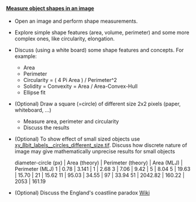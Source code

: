 <h4 id='measure_act1'><a href="#measure_act1">Measure object shapes in an image</a></h4>

- Open an image and perform shape measurements.
- Explore simple shape features (area, volume, perimeter) and some more complex ones, like circularity, elongation.
- Discuss (using a white board) some shape features and concepts. For example:
  - Area
  - Perimeter
  - Circularity = ( 4 Pi Area ) / Perimeter^2
  - Solidity = Convexity = Area / Area-Convex-Hull
  - Ellipse fit
- (Optional) Draw a square (=circle) of different size 2x2 pixels (paper, whiteboard, ...)
  - Measure area, perimeter and circularity
  - Discuss the results
- (Optional) To show effect of small sized objects use
[xy_8bit_labels__circles_different_size.tif](https://github.com/NEUBIAS/training-resources/raw/master/image_data/xy_8bit_labels__circles_different_size.tif). Discuss how discrete nature of image may give mathematically unprecise results for small objects

    diameter-circle (px)    | Area (theory) | Perimeter (theory) | Area (MLJ) | Perimeter (MLJ)
    1   | 0.78   | 3.141    | 1 |   2.68
    3   | 7.06  | 9.42  | 5 |   8.04
    5   | 19.63 | 15.70 | 21 |  15.62
    11  | 95.03 |   34.55 | 97 |    33.94
    51  | 2042.82   | 160.22 |  2053 |  161.19

* (Optional) Discuss the England's coastline paradox [Wiki](https://en.wikipedia.org/wiki/Coastline_paradox)
